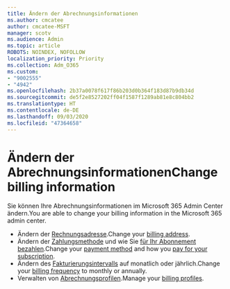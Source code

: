 ```yaml
---
title: Ändern der Abrechnungsinformationen
ms.author: cmcatee
author: cmcatee-MSFT
manager: scotv
ms.audience: Admin
ms.topic: article
ROBOTS: NOINDEX, NOFOLLOW
localization_priority: Priority
ms.collection: Adm_O365
ms.custom:
- "9002555"
- "4942"
ms.openlocfilehash: 2b37a0078f617f86b203d0b364f183d87b9db34d
ms.sourcegitcommit: de5f2e8527202ff04f1587f1289ab81e8c804bb2
ms.translationtype: HT
ms.contentlocale: de-DE
ms.lasthandoff: 09/03/2020
ms.locfileid: "47364658"
---
```

# <a name="change-billing-information"></a><span data-ttu-id="cfc1c-102">Ändern der Abrechnungsinformationen</span><span class="sxs-lookup"><span data-stu-id="cfc1c-102">Change billing information</span></span>

<span data-ttu-id="cfc1c-103">Sie können Ihre Abrechnungsinformationen im Microsoft 365 Admin Center ändern.</span><span class="sxs-lookup"><span data-stu-id="cfc1c-103">You are able to change your billing information in the Microsoft 365 admin center.</span></span> 

- <span data-ttu-id="cfc1c-104">Ändern der [Rechnungsadresse](https://docs.microsoft.com/microsoft-365/commerce/billing-and-payments/change-your-billing-addresses).</span><span class="sxs-lookup"><span data-stu-id="cfc1c-104">Change your [billing address](https://docs.microsoft.com/microsoft-365/commerce/billing-and-payments/change-your-billing-addresses).</span></span>
- <span data-ttu-id="cfc1c-105">Ändern der [Zahlungsmethode](https://docs.microsoft.com/microsoft-365/commerce/billing-and-payments/manage-payment-methods) und wie Sie [für Ihr Abonnement bezahlen](https://docs.microsoft.com/microsoft-365/commerce/billing-and-payments/pay-for-your-subscription).</span><span class="sxs-lookup"><span data-stu-id="cfc1c-105">Change your [payment method](https://docs.microsoft.com/microsoft-365/commerce/billing-and-payments/manage-payment-methods) and how you [pay for your subscription](https://docs.microsoft.com/microsoft-365/commerce/billing-and-payments/pay-for-your-subscription).</span></span>
- <span data-ttu-id="cfc1c-106">Ändern des [Fakturierungsintervalls](https://docs.microsoft.com/microsoft-365/commerce/billing-and-payments/change-payment-frequency) auf monatlich oder jährlich.</span><span class="sxs-lookup"><span data-stu-id="cfc1c-106">Change your [billing frequency](https://docs.microsoft.com/microsoft-365/commerce/billing-and-payments/change-payment-frequency) to monthly or annually.</span></span>
- <span data-ttu-id="cfc1c-107">Verwalten von [Abrechnungsprofilen](https://docs.microsoft.com/microsoft-365/commerce/billing-and-payments/manage-billing-profiles).</span><span class="sxs-lookup"><span data-stu-id="cfc1c-107">Manage your [billing profiles](https://docs.microsoft.com/microsoft-365/commerce/billing-and-payments/manage-billing-profiles).</span></span>
